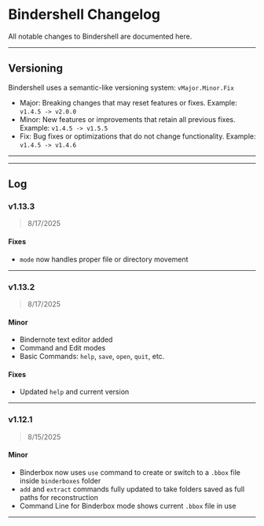 # Bindershell Changelog
All notable changes to Bindershell are documented here.

---

## Versioning
Bindershell uses a semantic-like versioning system: `vMajor.Minor.Fix`

- Major: Breaking changes that may reset features or fixes. Example: `v1.4.5 -> v2.0.0`
- Minor: New features or improvements that retain all previous fixes. Example: `v1.4.5 -> v1.5.5`
- Fix: Bug fixes or optimizations that do not change functionality. Example: `v1.4.5 -> v1.4.6`

---
***

## Log

### v1.13.3
> 8/17/2025
#### Fixes
- `mode` now handles proper file or directory movement

---

### v1.13.2
> 8/17/2025
#### Minor
- Bindernote text editor added
- Command and Edit modes
- Basic Commands: `help`, `save`, `open`, `quit`, etc.

#### Fixes
- Updated `help` and current version

---

### v1.12.1
> 8/15/2025
#### Minor
- Binderbox now uses `use` command to create or switch to a `.bbox` file inside `binderboxes` folder
- `add` and `extract` commands fully updated to take folders saved as full paths for reconstruction
- Command Line for Binderbox mode shows current `.bbox` file in use

---

